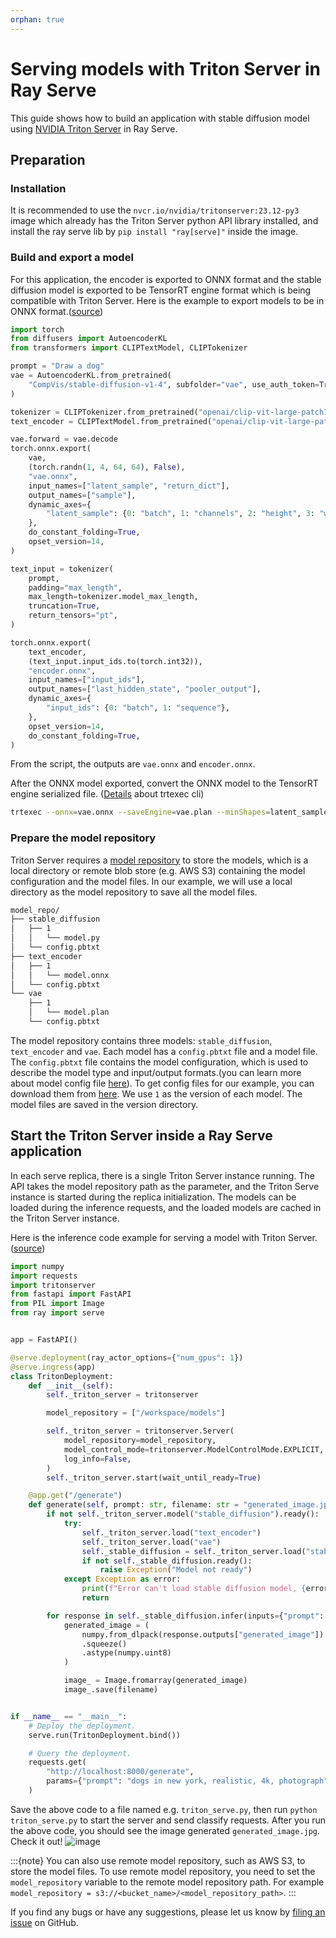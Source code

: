 ```yaml
---
orphan: true
---
```

# Serving models with Triton Server in Ray Serve
This guide shows how to build an application with stable diffusion model using [NVIDIA Triton Server](https://github.com/triton-inference-server/server) in Ray Serve.

## Preparation

### Installation
It is recommended to use the `nvcr.io/nvidia/tritonserver:23.12-py3` image which already has the Triton Server python API library installed, and install the ray serve lib by `pip install "ray[serve]"` inside the image.

### Build and export a model
For this application, the encoder is exported to ONNX format and the stable diffusion model is exported to be TensorRT engine format which is being compatible with Triton Server.
Here is the example to export models to be in ONNX format.([source](https://github.com/triton-inference-server/tutorials/blob/main/Triton_Inference_Server_Python_API/scripts/stable_diffusion/export.py))

```python
import torch
from diffusers import AutoencoderKL
from transformers import CLIPTextModel, CLIPTokenizer

prompt = "Draw a dog"
vae = AutoencoderKL.from_pretrained(
    "CompVis/stable-diffusion-v1-4", subfolder="vae", use_auth_token=True
)

tokenizer = CLIPTokenizer.from_pretrained("openai/clip-vit-large-patch14")
text_encoder = CLIPTextModel.from_pretrained("openai/clip-vit-large-patch14")

vae.forward = vae.decode
torch.onnx.export(
    vae,
    (torch.randn(1, 4, 64, 64), False),
    "vae.onnx",
    input_names=["latent_sample", "return_dict"],
    output_names=["sample"],
    dynamic_axes={
        "latent_sample": {0: "batch", 1: "channels", 2: "height", 3: "width"},
    },
    do_constant_folding=True,
    opset_version=14,
)

text_input = tokenizer(
    prompt,
    padding="max_length",
    max_length=tokenizer.model_max_length,
    truncation=True,
    return_tensors="pt",
)

torch.onnx.export(
    text_encoder,
    (text_input.input_ids.to(torch.int32)),
    "encoder.onnx",
    input_names=["input_ids"],
    output_names=["last_hidden_state", "pooler_output"],
    dynamic_axes={
        "input_ids": {0: "batch", 1: "sequence"},
    },
    opset_version=14,
    do_constant_folding=True,
)
```

From the script, the outputs are `vae.onnx` and `encoder.onnx`.

After the ONNX model exported, convert the ONNX model to the TensorRT engine serialized file. ([Details](https://github.com/NVIDIA/TensorRT/blob/release/9.2/samples/trtexec/README.md?plain=1#L22) about trtexec cli)
```bash
trtexec --onnx=vae.onnx --saveEngine=vae.plan --minShapes=latent_sample:1x4x64x64 --optShapes=latent_sample:4x4x64x64 --maxShapes=latent_sample:8x4x64x64 --fp16
```

### Prepare the model repository
Triton Server requires a [model repository](https://github.com/triton-inference-server/server/blob/main/docs/user_guide/model_repository.md) to store the models, which is a local directory or remote blob store (e.g. AWS S3) containing the model configuration and the model files.
In our example, we will use a local directory as the model repository to save all the model files.

```bash
model_repo/
├── stable_diffusion
│   ├── 1
│   │   └── model.py
│   └── config.pbtxt
├── text_encoder
│   ├── 1
│   │   └── model.onnx
│   └── config.pbtxt
└── vae
    ├── 1
    │   └── model.plan
    └── config.pbtxt
```

The model repository contains three models: `stable_diffusion`, `text_encoder` and `vae`. Each model has a `config.pbtxt` file and a model file. The `config.pbtxt` file contains the model configuration, which is used to describe the model type and input/output formats.(you can learn more about model config file [here](https://github.com/triton-inference-server/server/blob/main/docs/user_guide/model_configuration.md)). To get config files for our example, you can download them from [here](https://github.com/triton-inference-server/tutorials/tree/main/Conceptual_Guide/Part_6-building_complex_pipelines/model_repository). We use `1` as the version of each model. The model files are saved in the version directory.


## Start the Triton Server inside a Ray Serve application
In each serve replica, there is a single Triton Server instance running. The API takes the model repository path as the parameter, and the Triton Serve instance is started during the replica initialization. The models can be loaded during the inference requests, and the loaded models are cached in the Triton Server instance.

Here is the inference code example for serving a model with Triton Server.([source](https://github.com/triton-inference-server/tutorials/blob/main/Triton_Inference_Server_Python_API/examples/rayserve/tritonserver_deployment.py))

```python
import numpy
import requests
import tritonserver
from fastapi import FastAPI
from PIL import Image
from ray import serve


app = FastAPI()

@serve.deployment(ray_actor_options={"num_gpus": 1})
@serve.ingress(app)
class TritonDeployment:
    def __init__(self):
        self._triton_server = tritonserver

        model_repository = ["/workspace/models"]

        self._triton_server = tritonserver.Server(
            model_repository=model_repository,
            model_control_mode=tritonserver.ModelControlMode.EXPLICIT,
            log_info=False,
        )
        self._triton_server.start(wait_until_ready=True)

    @app.get("/generate")
    def generate(self, prompt: str, filename: str = "generated_image.jpg") -> None:
        if not self._triton_server.model("stable_diffusion").ready():
            try:
                self._triton_server.load("text_encoder")
                self._triton_server.load("vae")
                self._stable_diffusion = self._triton_server.load("stable_diffusion")
                if not self._stable_diffusion.ready():
                    raise Exception("Model not ready")
            except Exception as error:
                print(f"Error can't load stable diffusion model, {error}")
                return

        for response in self._stable_diffusion.infer(inputs={"prompt": [[prompt]]}):
            generated_image = (
                numpy.from_dlpack(response.outputs["generated_image"])
                .squeeze()
                .astype(numpy.uint8)
            )

            image_ = Image.fromarray(generated_image)
            image_.save(filename)


if __name__ == "__main__":
    # Deploy the deployment.
    serve.run(TritonDeployment.bind())

    # Query the deployment.
    requests.get(
        "http://localhost:8000/generate",
        params={"prompt": "dogs in new york, realistic, 4k, photograph"},
    )
```

Save the above code to a file named e.g. `triton_serve.py`, then run `python triton_serve.py` to start the server and send classify requests. After you run the above code, you should see the image generated `generated_image.jpg`. Check it out!
![image](https://raw.githubusercontent.com/ray-project/images/master/docs/serve/triton_server_stable_diffusion.jpg)


:::{note}
You can also use remote model repository, such as AWS S3, to store the model files. To use remote model repository, you need to set the `model_repository` variable to the remote model repository path.  For example `model_repository = s3://<bucket_name>/<model_repository_path>`.
:::

If you find any bugs or have any suggestions, please let us know by [filing an issue](https://github.com/ray-project/ray/issues) on GitHub.